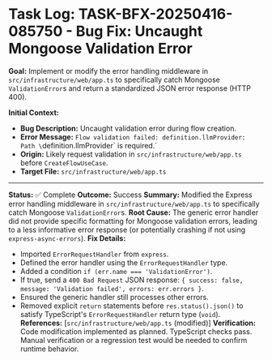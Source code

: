 # Task Log: TASK-BFX-20250416-085750 - Bug Fix: Uncaught Mongoose Validation Error

**Goal:** Implement or modify the error handling middleware in `src/infrastructure/web/app.ts` to specifically catch Mongoose `ValidationError`s and return a standardized JSON error response (HTTP 400).

**Initial Context:**
*   **Bug Description:** Uncaught validation error during flow creation.
*   **Error Message:** `Flow validation failed: definition.llmProvider: Path \`definition.llmProvider\` is required.`
*   **Origin:** Likely request validation in `src/infrastructure/web/app.ts` before `CreateFlowUseCase`.
*   **Target File:** `src/infrastructure/web/app.ts`


---
**Status:** ✅ Complete
**Outcome:** Success
**Summary:** Modified the Express error handling middleware in `src/infrastructure/web/app.ts` to specifically catch Mongoose `ValidationError`s.
**Root Cause:** The generic error handler did not provide specific formatting for Mongoose validation errors, leading to a less informative error response (or potentially crashing if not using `express-async-errors`).
**Fix Details:**
*   Imported `ErrorRequestHandler` from `express`.
*   Defined the error handler using the `ErrorRequestHandler` type.
*   Added a condition `if (err.name === 'ValidationError')`.
*   If true, send a `400 Bad Request` JSON response: `{ success: false, message: 'Validation failed', errors: err.errors }`.
*   Ensured the generic handler still processes other errors.
*   Removed explicit `return` statements before `res.status().json()` to satisfy TypeScript's `ErrorRequestHandler` return type (`void`).
**References:** [`src/infrastructure/web/app.ts` (modified)]
**Verification:** Code modification implemented as planned. TypeScript checks pass. Manual verification or a regression test would be needed to confirm runtime behavior.
